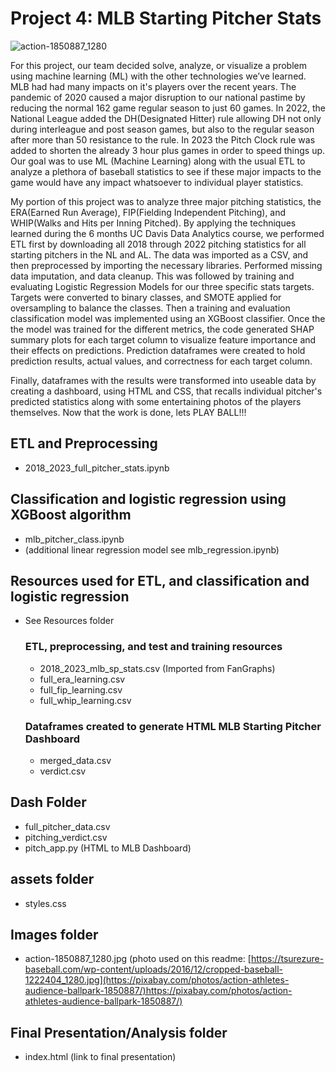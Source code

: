 

#                                               Project 4: MLB Starting Pitcher Stats
![action-1850887_1280](https://github.com/PsCushman/baseball-rule-changes/assets/126922261/4a4c10b5-c8fc-490d-b99e-a3e87c152303)

For this project, our team decided solve, analyze, or visualize a problem using machine learning (ML) with the other technologies we’ve learned.  MLB had had many impacts on it's players over the recent years.  The pandemic of 2020 caused a major disruption to our national pastime by reducing the normal 162 game regular season to just 60 games.  In 2022, the National League added the DH(Designated Hitter) rule allowing DH not only during interleague and post season games, but also to the regular season after more than 50 resistance to the rule.  In 2023 the Pitch Clock rule was added to shorten the already 3 hour plus games in order to speed things up.  Our goal was to use ML (Machine Learning) along with the usual ETL to analyze a plethora of baseball statistics to see if these major impacts to the game would have any impact whatsoever to individual player statistics.

My portion of this project was to analyze three major pitching statistics, the ERA(Earned Run Average), FIP(Fielding Independent Pitching), and WHIP(Walks and Hits per Inning Pitched).  By applying the techniques learned during the 6 months UC Davis Data Analytics course, we performed ETL first by downloading all 2018 through 2022 pitching statistics for all starting pitchers in the NL and AL.  The data was imported as a CSV, and then preprocessed by importing the necessary libraries. Performed missing data imputation, and data cleanup.  This was followed by training and evaluating Logistic Regression Models for our three specific stats targets.  Targets were converted to binary classes, and SMOTE applied for oversampling to balance the classes.  Then a training and evaluation classification model was implemented using an XGBoost classifier.  Once the the model was trained for the different metrics, the code generated SHAP summary plots for each target column to visualize feature importance and their effects on predictions.  Prediction dataframes were created to hold prediction results, actual values, and correctness for each target column.

Finally, dataframes with the results were transformed into useable data by creating a dashboard, using HTML and CSS, that recalls individual pitcher's predicted statistics along with some entertaining photos of the players themselves.  Now that the work is done, lets PLAY BALL!!!

## ETL and Preprocessing 
* 2018_2023_full_pitcher_stats.ipynb

## Classification and logistic regression using XGBoost algorithm
* mlb_pitcher_class.ipynb
* (additional linear regression model see mlb_regression.ipynb)

## Resources used for ETL, and classification and logistic regression
* See Resources folder
  ### ETL, preprocessing, and test and training resources
  * 2018_2023_mlb_sp_stats.csv (Imported from FanGraphs)
  * full_era_learning.csv
  * full_fip_learning.csv
  * full_whip_learning.csv
  ### Dataframes created to generate HTML MLB Starting Pitcher Dashboard
  * merged_data.csv
  * verdict.csv
## Dash Folder
* full_pitcher_data.csv
* pitching_verdict.csv
* pitch_app.py (HTML to MLB Dashboard)
## assets folder
* styles.css
## Images folder
* action-1850887_1280.jpg (photo used on this readme: [https://tsurezure-baseball.com/wp-content/uploads/2016/12/cropped-baseball-1222404_1280.jpg](https://pixabay.com/photos/action-athletes-audience-ballpark-1850887/)https://pixabay.com/photos/action-athletes-audience-ballpark-1850887/)
## Final Presentation/Analysis folder
* index.html (link to final presentation) 

